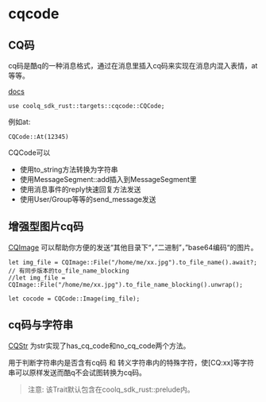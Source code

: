 # cqcode

## CQ码

cq码是酷q的一种消息格式，通过在消息里插入cq码来实现在消息内混入表情，at等等。

[docs](https://docs.rs/coolq-sdk-rust/latest/coolq_sdk_rust/targets/cqcode/enum.CQCode.html)

`use coolq_sdk_rust::targets::cqcode::CQCode;`

例如at:

```text
CQCode::At(12345)
```

CQCode可以

* 使用to\_string方法转换为字符串
* 使用MessageSegment::add插入到MessageSegment里
* 使用消息事件的reply快速回复方法发送
* 使用User/Group等等的send\_message发送

## 增强型图片cq码

[CQImage](https://docs.rs/coolq-sdk-rust/latest/coolq_sdk_rust/targets/cqcode/enum.CQImage.html) 可以帮助你方便的发送“其他目录下“，”二进制”，”base64编码“的图片。

```text
let img_file = CQImage::File("/home/me/xx.jpg").to_file_name().await?;
// 有同步版本的to_file_name_blocking
//let img_file = CQImage::File("/home/me/xx.jpg").to_file_name_blocking().unwrap();

let cocode = CQCode::Image(img_file);
```

## cq码与字符串

[CQStr](https://docs.rs/coolq-sdk-rust/latest/coolq_sdk_rust/targets/cqcode/trait.CQStr.html) 为str实现了has\_cq\_code和no\_cq\_code两个方法。

用于判断字符串内是否含有cq码 和 转义字符串内的特殊字符，使\[CQ:xx\]等字符串可以原样发送而酷q不会试图转换为cq码。

> 注意: 该Trait默认包含在coolq\_sdk\_rust::prelude内。

